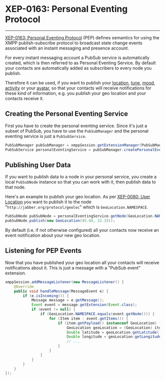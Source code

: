 # XEP-0163: Personal Eventing Protocol
---

[XEP-0163: Personal Eventing Protocol][PEP] (PEP) defines semantics for using the XMPP publish-subscribe protocol to broadcast state change events associated with an instant messaging and presence account.

For every instant messaging account a PubSub service is automatically created, which is then referred to as Personal Eventing Service. By default your contacts are automatically added as subscribers to every node you publish.

Therefore it can be used, if you want to publish your [location][GeoLocation], [tune][Tune], [mood][Mood], [activity][Activity] or your [avatar][Avatar], so that your contacts will receive notifications for these kind of information, e.g. you publish your geo location and your contacts receive it.

## Creating the Personal Eventing Service

First you have to create the personal eventing service. Since it\'s just a subset of PubSub, you have to use the `PubSubManager` and the personal eventing service is just a `PubSubService`.

```java
PubSubManager pubSubManager = xmppSession.getExtensionManager(PubSubManager.class);
PubSubService personalEventingService = pubSubManager.createPersonalEventingService();
```

## Publishing User Data

If you want to publish data to a node in your personal service, you create a local `PubSubNode` instance so that you can work with it, then publish data to that node.

Here\'s an example to publish your geo location. As per [XEP-0080: User Location][GeoLocation] you want to publish it to the node \"`http://jabber.org/protocol/geoloc`\" which is `GeoLocation.NAMESPACE`.

```java
PubSubNode pubSubNode = personalEventingService.getNode(GeoLocation.NAMESPACE);
pubSubNode.publish(new GeoLocation(45.44, 12.33));
```

By default (i.e. if not otherwise configured) all your contacts now receive an event notification about your new geo location.

## Listening for PEP Events

Now that you have published your geo location all your contacts will receive notifications about it. This is just a message with a \"PubSub event\" extension.

```java
xmppSession.addMessageListener(new MessageListener() {
    @Override
    public void handleMessage(MessageEvent e) {
        if (e.isIncoming()) {
            Message message = e.getMessage();
            Event event = message.getExtension(Event.class);
            if (event != null) {
                if (GeoLocation.NAMESPACE.equals(event.getNode())) {
                    for (Item item : event.getItems()) {
                        if (item.getPayload() instanceof GeoLocation) {
                            GeoLocation geoLocation = (GeoLocation) item.getPayload();
                            Double latitude = geoLocation.getLatitude();   // 45.44
                            Double longitude = geoLocation.getLongitude(); // 12.33
                            // ...
                        }
                    }
                }
            }
        }
    }
});
```

[GeoLocation]: http://xmpp.org/extensions/xep-0080.html "XEP-0080: User Location"
[Mood]: http://xmpp.org/extensions/xep-0107.html "XEP-0107: User Mood"
[Activity]: http://xmpp.org/extensions/xep-0108.html "XEP-0108: User Activity"
[Avatar]: http://xmpp.org/extensions/xep-0084.html "XEP-0084: User Avatar"
[Tune]: http://xmpp.org/extensions/xep-0118.html "XEP-0118: User Tune"
[PubSub]: http://xmpp.org/extensions/xep-0060.html "XEP-0060: Publish-Subscribe"
[PEP]: http://xmpp.org/extensions/xep-0163.html "XEP-0163: Personal Eventing Protocol"